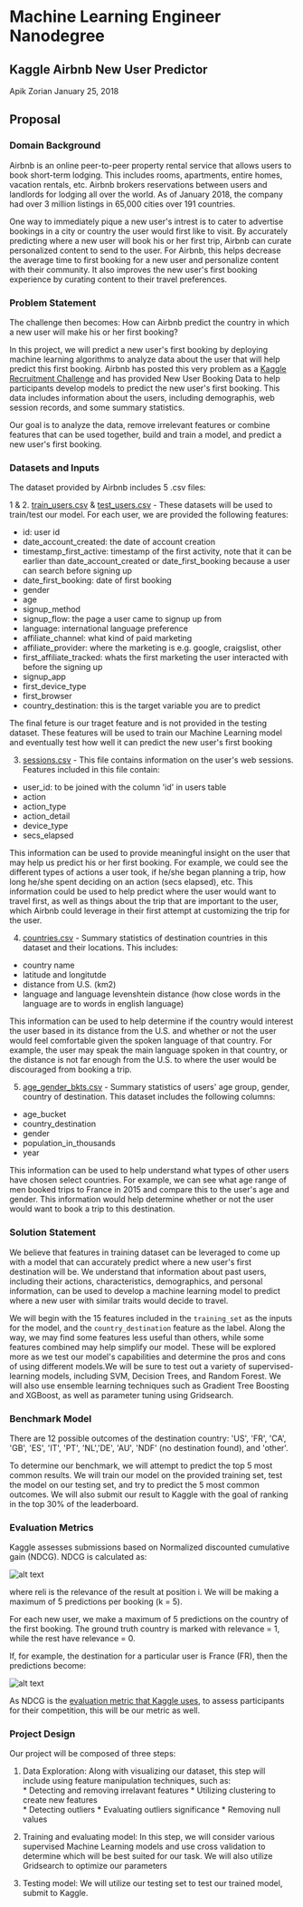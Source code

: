 # Machine Learning Engineer Nanodegree

## Kaggle Airbnb New User Predictor
Apik Zorian
January 25, 2018

## Proposal

### Domain Background

Airbnb is an online peer-to-peer property rental service that allows users to book short-term lodging. This includes rooms, apartments, entire homes, vacation rentals, etc. Airbnb brokers reservations between users and landlords for lodging all over the world. As of January 2018, the company had over 3 million listings in 65,000 cities over 191 countries. 

One way to immediately pique a new user's intrest is to cater to advertise bookings in a city or country the user would first like to visit. By accurately predicting where a new user will book his or her first trip, Airbnb can curate personalized content to send to the user. For Airbnb, this helps decrease the average time to first booking for a new user and personalize content with their community. It also improves the new user's first booking experience by curating content to their travel preferences. 


### Problem Statement
The challenge then becomes: How can Airbnb predict the country in which a new user will make his or her first booking?

In this project, we will predict a new user's first booking by deploying machine learning algorithms to analyze data about the user that will help predict this first booking. Airbnb has posted this very problem as a [Kaggle Recruitment Challenge](https://www.kaggle.com/c/airbnb-recruiting-new-user-bookings#description) and has provided New User Booking Data to help participants develop models to predict the new user's first booking. This data includes information about the users, including demographis, web session records, and some summary statistics. 

Our goal is to analyze the data, remove irrelevant features or combine features that can be used together, build and train a model, and predict a new user's first booking. 

### Datasets and Inputs

The dataset provided by Airbnb includes 5 .csv files:

1 & 2. [train_users.csv](https://www.kaggle.com/c/airbnb-recruiting-new-user-bookings/download/train_users_2.csv.zip) & [test_users.csv](https://www.kaggle.com/c/airbnb-recruiting-new-user-bookings/download/test_users.csv.zip) - These datasets will be used to train/test our model. For each user, we are provided the following features:
  * id: user id
  * date_account_created: the date of account creation
  * timestamp_first_active: timestamp of the first activity, note that it can be earlier than date_account_created or date_first_booking because a user can search before signing up
  * date_first_booking: date of first booking
  * gender
  * age
  * signup_method
  * signup_flow: the page a user came to signup up from
  * language: international language preference
  * affiliate_channel: what kind of paid marketing
  * affiliate_provider: where the marketing is e.g. google, craigslist, other
  * first_affiliate_tracked: whats the first marketing the user interacted with before the signing up
  * signup_app
  * first_device_type
  * first_browser
  * country_destination: this is the target variable you are to predict

  The final feture is our traget feature and is not provided in the testing dataset. These features will be used to train our Machine Learning model and eventually test how well it can predict the new user's first booking

3. [sessions.csv](https://www.kaggle.com/c/airbnb-recruiting-new-user-bookings/download/sessions.csv.zip) - This file contains information on the user's web sessions.  Features included in this file contain:
  * user_id: to be joined with the column 'id' in users table
  * action
  * action_type
  * action_detail
  * device_type
  * secs_elapsed
  
  This information can be used to provide meaningful insight on the user that may help us predict his or her first booking. For example, we could see the different types of actions a user took, if he/she began planning a trip, how long he/she spent deciding on an action (secs elapsed), etc. This information could be used to help predict where the user would want to travel first, as well as things about the trip that are important to the user, which Airbnb could leverage in their first attempt at customizing the trip for the user.
  
  
4. [countries.csv](https://www.kaggle.com/c/airbnb-recruiting-new-user-bookings/download/countries.csv.zip) - Summary statistics of destination countries in this dataset and their locations. This includes:
  * country name
  * latitude and longitutde
  * distance from U.S. (km2)
  * language and language levenshtein distance (how close words in the language are to words in english language)

This information can be used to help determine if the country would interest the user based in its distance from the U.S. and whether or not the user would feel comfortable given the spoken language of that country. For example, the user may speak the main language spoken in that country, or the distance is not far enough from the U.S. to where the user would be discouraged from booking a trip.


5. [age_gender_bkts.csv](https://www.kaggle.com/c/airbnb-recruiting-new-user-bookings/download/age_gender_bkts.csv.zip) - Summary statistics of users' age group, gender, country of destination. This dataset includes the following columns:
 * age_bucket
 * country_destination
 * gender
 * population_in_thousands
 * year
 
 This information can be used to help understand what types of other users have chosen select countries. For example, we can see what age range of men booked trips to France in 2015 and compare this to the user's age and gender. This information would help determine whether or not the user would want to book a trip to this destination.



### Solution Statement

We believe that features in training dataset can be leveraged to come up with a model that can accurately predict where a new user's first destination will be. We understand that information about past users, including their actions, characteristics, demographics, and personal information, can be used to develop a machine learning model to predict where a new user with similar traits would decide to travel. 

We will begin with the 15 features included in the `training_set` as the inputs for the model, and the `country_destination` feature as the label. Along the way, we may find some features less useful than others, while some features combined may help simplify our model. These will be explored more as we test our model's capabilities and determine the pros and cons of using different models.We will be sure to test out a variety of supervised-learning models, including SVM, Decision Trees, and Random Forest. We will also use ensemble learning techniques such as Gradient Tree Boosting and XGBoost, as well as parameter tuning using Gridsearch.

### Benchmark Model
There are 12 possible outcomes of the destination country: 'US', 'FR', 'CA', 'GB', 'ES', 'IT', 'PT', 'NL','DE', 'AU', 'NDF' (no destination found), and 'other'.  

To determine our benchmark, we will attempt to predict the top 5 most common results. We will train our model on the provided training set, test the model on our testing set, and try to predict the 5 most common outcomes. We will also submit our result to Kaggle with the goal of ranking in the top 30% of the leaderboard.

### Evaluation Metrics

Kaggle assesses submissions based on Normalized discounted cumulative gain (NDCG). NDCG is calculated as:

![alt text](https://image.ibb.co/dc1btb/Capture.jpg)

where reli is the relevance of the result at position i. We will be making a maximum of 5 predictions per booking (k = 5). 

For each new user, we make a maximum of 5 predictions on the country of the first booking. The ground truth country is marked with relevance = 1, while the rest have relevance = 0.

If, for example, the destination for a particular user is France (FR), then the predictions become:

![alt text](https://image.ibb.co/bBNhYb/NDCG1.jpg)

As NDCG is the [evaluation metric that Kaggle uses](https://www.kaggle.com/c/airbnb-recruiting-new-user-bookings#evaluation), to assess participants for their competition, this will be our metric as well.

### Project Design

Our project will be composed of three steps:

  1. Data Exploration: Along with visualizing our dataset, this step will include using feature manipulation techniques, such as:    
    * Detecting and removing irrelavant features
    * Utilizing clustering to create new features    
    * Detecting outliers
    * Evaluating outliers significance
    * Removing null values
    
  2. Training and evaluating model: In this step, we will consider various supervised Machine Learning models and use cross validation    to determine which will be best suited for our task. We will also utilize Gridsearch to optimize our parameters
  
  3. Testing model: We will utilize our testing set to test our trained model, submit to Kaggle.
